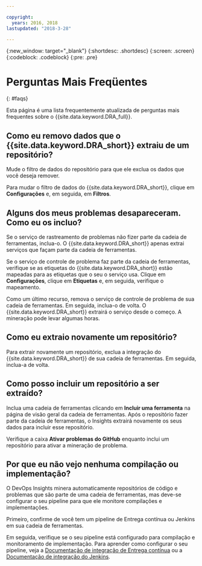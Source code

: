 ```yaml
---

copyright:
  years: 2016, 2018
lastupdated: "2018-3-28"

---
```


{:new_window: target="_blank"}
{:shortdesc: .shortdesc}
{:screen: .screen}
{:codeblock: .codeblock}
{:pre: .pre}

# Perguntas Mais Freqüentes
{: #faqs}

Esta página é uma lista frequentemente atualizada de perguntas mais frequentes sobre o {{site.data.keyword.DRA_full}}.

## Como eu removo dados que o {{site.data.keyword.DRA_short}} extraiu de um repositório?

Mude o filtro de dados do repositório para que ele exclua os dados que você deseja remover. 

Para mudar o filtro de dados do {{site.data.keyword.DRA_short}}, clique em **Configurações** e, em seguida, em **Filtros**. 

## Alguns dos meus problemas desapareceram. Como eu os incluo?

Se o serviço de rastreamento de problemas não fizer parte da cadeia de ferramentas, inclua-o. O {{site.data.keyword.DRA_short}} apenas extrai serviços que façam parte da cadeia de ferramentas. 

Se o serviço de controle de problema faz parte da cadeia de ferramentas, verifique se as etiquetas do {{site.data.keyword.DRA_short}} estão mapeadas para as etiquetas que o seu o serviço usa. Clique em **Configurações**, clique em **Etiquetas** e, em seguida, verifique o mapeamento.

Como um último recurso, remova o serviço de controle de problema de sua cadeia de ferramentas. Em seguida, inclua-o de volta. O {{site.data.keyword.DRA_short}} extrairá o serviço desde o começo. A mineração pode levar algumas horas. 

## Como eu extraio novamente um repositório?

Para extrair novamente um repositório, exclua a integração do {{site.data.keyword.DRA_short}} de sua cadeia de ferramentas. Em seguida, inclua-a de volta.

## Como posso incluir um repositório a ser extraído?

Inclua uma cadeia de ferramentas clicando em **Incluir uma ferramenta** na página de visão geral da cadeia de ferramentas. Após o repositório fazer parte da cadeia de ferramentas, o Insights extrairá novamente os seus dados para incluir esse repositório.

Verifique a caixa **Ativar problemas do GitHub** enquanto inclui um repositório para ativar a mineração de problema. 

## Por que eu não vejo nenhuma compilação ou implementação?

O DevOps Insights minera automaticamente repositórios de código e problemas que são parte de uma cadeia de ferramentas, mas deve-se configurar o seu pipeline para que ele monitore compilações e implementações. 

Primeiro, confirme de você tem um pipeline de Entrega contínua ou Jenkins em sua cadeia de ferramentas. 

Em seguida, verifique se o seu pipeline está configurado para compilação e monitoramento de implementação. Para aprender como configurar o seu pipeline, veja a [Documentação de integração de Entrega contínua](risk_cd.html) ou a [Documentação de integração do Jenkins](https://wiki.jenkins.io/display/JENKINS/IBM+Cloud+DevOps+Plugin).
